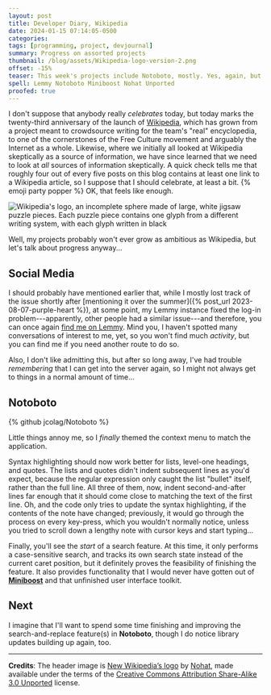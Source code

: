 ```yaml
---
layout: post
title: Developer Diary, Wikipedia
date: 2024-01-15 07:14:05-0500
categories:
tags: [programming, project, devjournal]
summary: Progress on assorted projects
thumbnail: /blog/assets/Wikipedia-logo-version-2.png
offset: -15%
teaser: This week's projects include Notoboto, mostly. Yes, again, but this time with a search box.
spell: Lemmy Notoboto Miniboost Nohat Unported
proofed: true
---
```


I don't suppose that anybody really *celebrates* today, but today marks the twenty-third anniversary of the launch of [Wikipedia](https://en.wikipedia.org/wiki/Wikipedia), which has grown from a project meant to crowdsource writing for the team's "real" encyclopedia, to one of the cornerstones of the Free Culture movement and arguably the Internet as a whole.  Likewise, where we initially all looked at Wikipedia skeptically as a source of information, we have since learned that we need to look at *all* sources of information skeptically.  A quick check tells me that roughly four out of every five posts on this blog contains at least one link to a Wikipedia article, so I suppose that I should celebrate, at least a bit.  {% emoji party popper %}  OK, that feels like enough.

![Wikipedia's logo, an incomplete sphere made of large, white jigsaw puzzle pieces. Each puzzle piece contains one glyph from a different writing system, with each glyph written in black](/blog/assets/Wikipedia-logo-version-2.png "Has the Wikimedia Foundation manufactured and sold stuffed toys of this globe?  I feel like that'd work far better than Jimbo randomly begging for money every so often...")

Well, my projects probably won't ever grow as ambitious as Wikipedia, but let's talk about progress anyway...

## Social Media

I should probably have mentioned earlier that, while I mostly lost track of the issue shortly after [mentioning it over the summer]({% post_url 2023-08-07-purple-heart %}), at some point, my Lemmy instance fixed the log-in problem---apparently, other people had a similar issue---and therefore, you can once again [find me on Lemmy](https://lemmy.sdf.org/u/jcolag).  Mind you, I haven't spotted many conversations of interest to me, yet, so you won't find much *activity*, but you can find me if you need another route to do so.

Also, I don't like admitting this, but after so long away, I've had trouble *remembering* that I can get into the server again, so I might not always get to things in a normal amount of time...

## Notoboto

{% github jcolag/Notoboto %}

Little things annoy me, so I *finally* themed the context menu to match the application.

Syntax highlighting should now work better for lists, level-one headings, and quotes.  The lists and quotes didn't indent subsequent lines as you'd expect, because the regular expression only caught the list "bullet" itself, rather than the full line.  All three of them, now, indent second-and-after lines far enough that it should come close to matching the text of the first line.  Oh, and the code only tries to update the syntax highlighting, if the contents of the note have changed; previously, it would go through the process on every key-press, which you wouldn't normally notice, unless you tried to scroll down a lengthy note with cursor keys and start typing...

Finally, you'll see the *start* of a search feature.  At this time, it only performs a case-sensitive search, and tracks its own search state instead of the current caret position, but it definitely proves the feasibility of finishing the feature.  It also provides functionality that I would never have gotten out of [**Miniboost**](https://github.com/jcolag/Miniboost) and that unfinished user interface toolkit.

## Next

I imagine that I'll want to spend some time finishing and improving the search-and-replace feature(s) in **Notoboto**, though I do notice library updates building up again, too.

* * *

**Credits**:  The header image is [New Wikipedia’s logo](https://commons.wikimedia.org/wiki/File:Wikipedia-logo-v2.svg) by [Nohat](https://en.wikipedia.org/wiki/User:Nohat), made available under the terms of the [Creative Commons Attribution Share-Alike 3.0 Unported](https://creativecommons.org/licenses/by-sa/3.0/deed.en) license.
